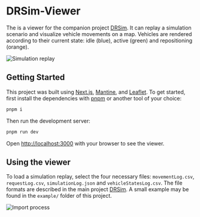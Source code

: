 # DRSim-Viewer
The is a viewer for the companion project [DRSim](https://github.com/martin-pouls/DRSim). It can replay a simulation scenario and visualize vehicle movements on a map. Vehicles are rendered according to their current state: idle (blue), active (green) and repositioning (orange).

![Simulation replay](https://i.imgur.com/V5rDl16.gif)

## Getting Started
This project was built using [Next.js](https://nextjs.org/), [Mantine](https://mantine.dev/), and [Leaflet](https://leafletjs.com/). To get started, first install the dependencies with [pnpm](https://pnpm.io/) or another tool of your choice:

```bash
pnpm i
```

Then run the development server:
```bash
pnpm run dev
```

Open [http://localhost:3000](http://localhost:3000) with your browser to see the viewer.

## Using the viewer
To load a simulation replay, select the four necessary files: `movementLog.csv`, `requestLog.csv`, `simulationLog.json` and `vehicleStatesLog.csv`. The file formats are described in the main project [DRSim](https://github.com/martin-pouls/DRSim). A small example may be found in the `example/` folder of this project.

![Import process](https://i.imgur.com/DAccDWT.gif)

